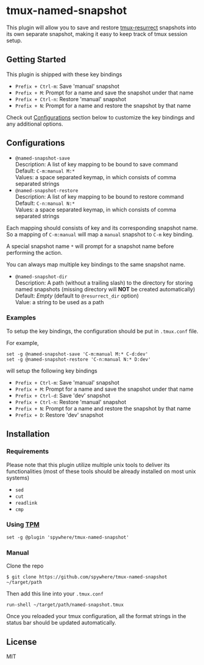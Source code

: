 # tmux-named-snapshot

This plugin will allow you to save and restore
[tmux-resurrect](https://github.com/tmux-plugins/tmux-resurrect) snapshots
into its own separate snapshot, making it easy to keep track of tmux session setup.

## Getting Started

This plugin is shipped with these key bindings

- `Prefix + Ctrl-m`: Save 'manual' snapshot
- `Prefix + M`: Prompt for a name and save the snapshot under that name
- `Prefix + Ctrl-n`: Restore 'manual' snapshot
- `Prefix + N`: Prompt for a name and restore the snapshot by that name

Check out [Configurations](#configurations) section below to customize the
key bindings and any additional options.

## Configurations

- `@named-snapshot-save`  
Description: A list of key mapping to be bound to save command  
Default: `C-m:manual M:*`  
Values: a space separated keymap, in which consists of comma separated strings
- `@named-snapshot-restore`  
Description: A list of key mapping to be bound to restore command  
Default: `C-n:manual N:*`  
Values: a space separated keymap, in which consists of comma separated strings

Each mapping should consists of key and its corresponding snapshot name. So
a mapping of `C-m:manual` will map a `manual` snapshot to `C-m` key binding.

A special snapshot name `*` will prompt for a snapshot name before
performing the action.

You can always map multiple key bindings to the same snapshot name.

- `@named-snapshot-dir`  
Description: A path (without a trailing slash) to the directory for storing
named snapshots (missing directory will **NOT** be created automatically)  
Default: _Empty_ (default to `@resurrect_dir` option)  
Value: a string to be used as a path

### Examples

To setup the key bindings, the configuration should be put in `.tmux.conf`
file.

For example,

```
set -g @named-snapshot-save 'C-m:manual M:* C-d:dev'
set -g @named-snapshot-restore 'C-n:manual N:* D:dev'
```

will setup the following key bindings

- `Prefix + Ctrl-m`: Save 'manual' snapshot
- `Prefix + M`: Prompt for a name and save the snapshot under that name
- `Prefix + Ctrl-d`: Save 'dev' snapshot
- `Prefix + Ctrl-n`: Restore 'manual' snapshot
- `Prefix + N`: Prompt for a name and restore the snapshot by that name
- `Prefix + D`: Restore 'dev' snapshot

## Installation

### Requirements

Please note that this plugin utilize multiple unix tools to deliver its
functionalities (most of these tools should be already installed on most unix systems)

- `sed`
- `cut`
- `readlink`
- `cmp`

### Using [TPM](https://github.com/tmux-plugins/tpm)

```
set -g @plugin 'spywhere/tmux-named-snapshot'
```

### Manual

Clone the repo

```
$ git clone https://github.com/spywhere/tmux-named-snapshot ~/target/path
```

Then add this line into your `.tmux.conf`

```
run-shell ~/target/path/named-snapshot.tmux
```

Once you reloaded your tmux configuration, all the format strings in the status
bar should be updated automatically.

## License

MIT
